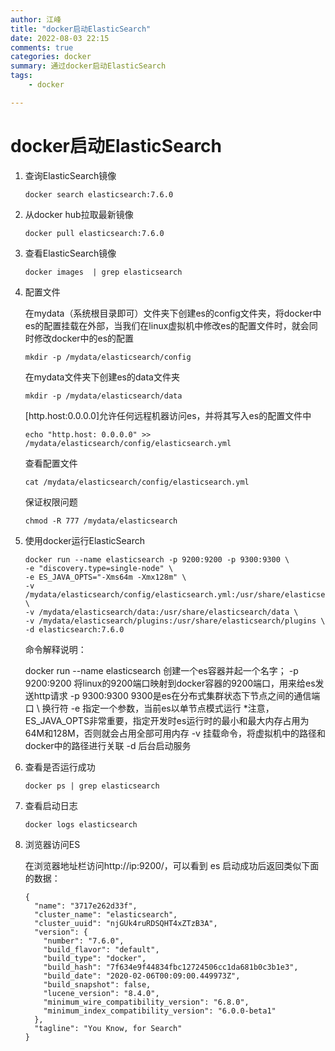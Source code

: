 ```yaml
---
author: 江峰
title: "docker启动ElasticSearch"
date: 2022-08-03 22:15
comments: true
categories: docker
summary: 通过docker启动ElasticSearch
tags: 
	- docker

---
```


# docker启动ElasticSearch

1. 查询ElasticSearch镜像

   ```
   docker search elasticsearch:7.6.0
   ```

2. 从docker hub拉取最新镜像

   ```
   docker pull elasticsearch:7.6.0 
   ```

3. 查看ElasticSearch镜像

   ```
   docker images  | grep elasticsearch
   ```

4. 配置文件

   在mydata（系统根目录即可）文件夹下创建es的config文件夹，将docker中es的配置挂载在外部，当我们在linux虚拟机中修改es的配置文件时，就会同时修改docker中的es的配置

   ```
   mkdir -p /mydata/elasticsearch/config
   ```

   在mydata文件夹下创建es的data文件夹

   ```
   mkdir -p /mydata/elasticsearch/data
   ```

   [http.host:0.0.0.0]允许任何远程机器访问es，并将其写入es的配置文件中

   ```
   echo "http.host: 0.0.0.0" >> /mydata/elasticsearch/config/elasticsearch.yml
   ```

   查看配置文件

   ```
   cat /mydata/elasticsearch/config/elasticsearch.yml
   ```

   

   保证权限问题

   ```
   chmod -R 777 /mydata/elasticsearch
   ```

   

5. 使用docker运行ElasticSearch

   ```
   docker run --name elasticsearch -p 9200:9200 -p 9300:9300 \
   -e "discovery.type=single-node" \
   -e ES_JAVA_OPTS="-Xms64m -Xmx128m" \
   -v /mydata/elasticsearch/config/elasticsearch.yml:/usr/share/elasticsearch/config/elasticsearch.yml \
   -v /mydata/elasticsearch/data:/usr/share/elasticsearch/data \
   -v /mydata/elasticsearch/plugins:/usr/share/elasticsearch/plugins \
   -d elasticsearch:7.6.0
   ```

   命令解释说明：

   docker run --name elasticsearch 创建一个es容器并起一个名字；
   -p 9200:9200 将linux的9200端口映射到docker容器的9200端口，用来给es发送http请求
   -p 9300:9300 9300是es在分布式集群状态下节点之间的通信端口  \ 换行符
   -e 指定一个参数，当前es以单节点模式运行
   *注意，ES_JAVA_OPTS非常重要，指定开发时es运行时的最小和最大内存占用为64M和128M，否则就会占用全部可用内存
   -v 挂载命令，将虚拟机中的路径和docker中的路径进行关联
   -d 后台启动服务

   

6. 查看是否运行成功

   ```
   docker ps | grep elasticsearch
   ```

7. 查看启动日志

   ```
   docker logs elasticsearch
   ```

8. 浏览器访问ES

   在浏览器地址栏访问http://ip:9200/，可以看到 es 启动成功后返回类似下面的数据：

   ```
   {
     "name": "3717e262d33f",
     "cluster_name": "elasticsearch",
     "cluster_uuid": "njGUk4ruRDSQHT4xZTzB3A",
     "version": {
       "number": "7.6.0",
       "build_flavor": "default",
       "build_type": "docker",
       "build_hash": "7f634e9f44834fbc12724506cc1da681b0c3b1e3",
       "build_date": "2020-02-06T00:09:00.449973Z",
       "build_snapshot": false,
       "lucene_version": "8.4.0",
       "minimum_wire_compatibility_version": "6.8.0",
       "minimum_index_compatibility_version": "6.0.0-beta1"
     },
     "tagline": "You Know, for Search"
   }
   ```